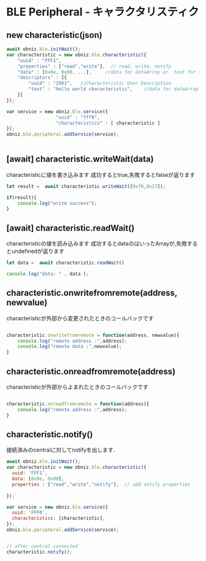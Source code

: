 # BLE Peripheral - キャラクタリスティク



## new characteristic(json)

```Javascript
await obniz.ble.initWait(); 
var characteristic = new obniz.ble.characteristic({
    "uuid" : "FFF1",
    "properties" : ["read","write"],  // read, write, notify
    "data" : [0x0e, 0x00, ...],     //data for dataArray or  text for string
    "descriptors" : [{
        "uuid" : "2901",   //Characteristic User Description
        "text" : "hello world characteristic",    //data for dataArray or  text for string
    }]
});

var service = new obniz.ble.service({
                  "uuid" : "fff0",
                  "characteristics" : [ characteristic ]
});
obniz.ble.peripheral.addService(service); 
   
```

<!--
## characteristic.write(data)
characteristicに値を書き込みます


## characteristic.onwrite(data)
characteristic.witeのコールバックです


```Javascript 

characteristic.write([0xf0,0x27]);
characteristic.onwrite = function(val){
    console.log("write :",val.result);
}


```
-->

## \[await] characteristic.writeWait(data)
characteristicに値を書き込みます
成功するとtrue,失敗するとfalseが返ります

```Javascript 
let result =  await characteristic.writeWait([0xf0,0x27]);

if(result){
    console.log("write success");
}

```

<!--
## characteristic.read(data)
characteristicの値を読み込みます

## characteristic.onread(data)
characteristic.readのコールバックです

```Javascript 

characteristic.read();
characteristic.onread = function(val){
    console.log("read data :",val.data);
}


```

-->

## \[await] characteristic.readWait()
characteristicの値を読み込みます
成功するとdataのはいったArrayが,失敗するとundefinedが返ります

```Javascript 
let data =  await characteristic.readWait()

console.log("data: " , data );


```

## characteristic.onwritefromremote(address, newvalue)
characteristicが外部から変更されたときのコールバックです

```Javascript 

characteristic.onwritefromremote = function(address, newvalue){
    console.log("remote address :",address);
    console.log("remote data :",newvalue);
}

```

## characteristic.onreadfromremote(address)
characteristicが外部からよまれたときのコールバックです

```Javascript 

characteristic.onreadfromremote = function(address){
    console.log("remote address :",address);	
}

```

## characteristic.notify()
接続済みのcentralに対してnotifyを出します．

```javascript
await obniz.ble.initWait(); 
var characteristic = new obniz.ble.characteristic({
  uuid: 'FFF1',
  data: [0x0e, 0x00],
  properties : ["read","write","notify"],  // add notify properties
 
});

var service = new obniz.ble.service({
  uuid: 'FFF0',
  characteristics: [characteristic],
});
obniz.ble.peripheral.addService(service);


// after central connected
characteristic.notify();

```
